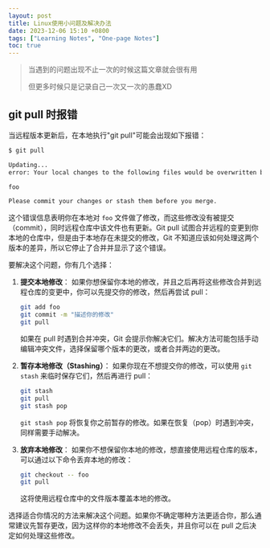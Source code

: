 ```yaml
---
layout: post
title: Linux使用小问题及解决办法
date: 2023-12-06 15:10 +0800
tags: ["Learning Notes", "One-page Notes"]
toc: true
---
```


> 当遇到的问题出现不止一次的时候这篇文章就会很有用
>
> 但更多时候只是记录自己一次又一次的愚蠢XD

## git pull 时报错

当远程版本更新后，在本地执行"git pull"可能会出现如下报错：

```bash
$ git pull

Updating... 
error: Your local changes to the following files would be overwritten by merge:

foo

Please commit your changes or stash them before you merge.
```

这个错误信息表明你在本地对 `foo` 文件做了修改，而这些修改没有被提交（commit），同时远程仓库中该文件也有更新。Git pull 试图合并远程的变更到你本地的仓库中，但是由于本地存在未提交的修改，Git 不知道应该如何处理这两个版本的差异，所以它停止了合并并显示了这个错误。

要解决这个问题，你有几个选择：

1. **提交本地修改**：
   如果你想保留你本地的修改，并且之后再将这些修改合并到远程仓库的变更中，你可以先提交你的修改，然后再尝试 pull：

   ```bash
   git add foo
   git commit -m "描述你的修改"
   git pull
   ```

   如果在 pull 时遇到合并冲突，Git 会提示你解决它们。解决方法可能包括手动编辑冲突文件，选择保留哪个版本的更改，或者合并两边的更改。

2. **暂存本地修改（Stashing）**：
   如果你现在不想提交你的修改，可以使用 `git stash` 来临时保存它们，然后再进行 pull：

   ```bash
   git stash
   git pull
   git stash pop
   ```

   `git stash pop` 将恢复你之前暂存的修改。如果在恢复（pop）时遇到冲突，同样需要手动解决。

3. **放弃本地修改**：
   如果你不想保留你本地的修改，想直接使用远程仓库的版本，可以通过以下命令丢弃本地的修改：

   ```bash
   git checkout -- foo
   git pull
   ```

   这将使用远程仓库中的文件版本覆盖本地的修改。

选择适合你情况的方法来解决这个问题。如果你不确定哪种方法更适合你，那么通常建议先暂存更改，因为这样你的本地修改不会丢失，并且你可以在 pull 之后决定如何处理这些修改。
